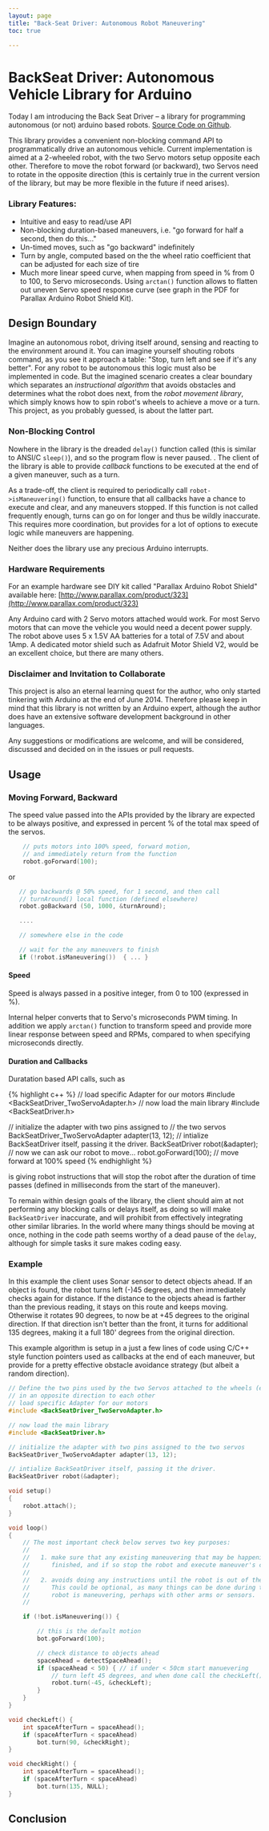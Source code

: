 ```yaml
---
layout: page
title: "Back-Seat Driver: Autonomous Robot Maneuvering"
toc: true

---
```


# BackSeat Driver: Autonomous Vehicle Library for Arduino

Today I am introducing the Back Seat Driver – a library for programming
autonomous (or not) arduino based robots. [Source Code on Github](https://github.com/kigster/back-seat-driver).

This library provides a convenient non-blocking command API to programmatically drive an
autonomous vehicle. Current implementation is aimed at a 2-wheeled robot, with
the two Servo motors setup opposite each other. Therefore to move the robot forward
(or backward), two Servos need to rotate in the opposite direction (this is certainly
  true in the current version of the library, but may be more flexible in the future if need arises).

### Library Features:

* Intuitive and easy to read/use API
* Non-blocking duration-based maneuvers, i.e. "go forward for half a second, then do this..."
* Un-timed moves, such as "go backward" indefinitely
* Turn by angle, computed based on the the wheel ratio coefficient that can be adjusted for
  each size of tire
* Much more linear speed curve, when mapping from speed in % from 0 to 100, to Servo microseconds.  Using ```arctan()``` function allows to flatten out uneven Servo speed response curve (see graph in the PDF for Parallax Arduino Robot Shield Kit).

## Design Boundary

Imagine an autonomous robot, driving itself around, sensing and reacting to the environment
around it. You can imagine yourself shouting robots command, as you see it approach a table:
"Stop, turn left and see if it's any better".  For any robot to be autonomous this logic must also
be implemented in code. But the imagined scenario creates a clear boundary which separates
an _instructional algorithm_ that avoids obstacles and determines what the robot does next,
from the _robot movement library_, which simply knows how to spin robot's wheels to achieve a move or a turn. This project, as you probably guessed, is about the latter part.

### Non-Blocking Control

Nowhere in the library is the dreaded ```delay()``` function called (this is similar to ANSI/C ```sleep()```), and so the program flow is never paused. . The client of the library is able to provide _callback_ functions to be executed at the end of a given maneuver, such as a turn.

As a trade-off, the client is required to periodically
call ```robot->isManeuvering()``` function, to ensure that all callbacks have a chance to
execute and clear, and any maneuvers stopped.  If this function is not called frequently enough,
turns can go on for longer and thus be wildly inaccurate.  This requires more coordination,
but provides for a lot of options to execute logic while maneuvers are happening.

Neither does the library use any precious Arduino interrupts.

### Hardware Requirements

For an example hardware see DIY kit called "Parallax Arduino Robot Shield"
available here: [http://www.parallax.com/product/323](http://www.parallax.com/product/323)

Any Arduino card with 2 Servo motors attached would work.  For most Servo motors that
can move the vehicle you would need a decent power supply.  The robot above uses 5 x 1.5V
AA batteries for a total of 7.5V and about 1Amp.  A dedicated motor shield such as Adafruit Motor
Shield V2, would be an excellent choice, but there are many others.

### Disclaimer and Invitation to Collaborate

This project is also an eternal learning quest for the author, who only started tinkering with Arduino at the end of June 2014. Therefore please keep in mind that this library is not
written by an Arduino expert, although the author does have an extensive software development background in other languages.

Any suggestions or modifications are welcome, and will be considered, discussed and decided
on in the issues or pull requests.

## Usage

### Moving Forward, Backward

The speed value passed into the APIs provided by the library are expected to be always positive,
and expressed in percent % of the total max speed of the servos.

```c++
    // puts motors into 100% speed, forward motion,
    // and immediately return from the function
	robot.goForward(100);
```

or

```c++
   // go backwards @ 50% speed, for 1 second, and then call
   // turnAround() local function (defined elsewhere)
   robot.goBackward (50, 1000, &turnAround);

   ....

   // somewhere else in the code

   // wait for the any maneuvers to finish
   if (!robot.isManeuvering())  { ... }
```

#### Speed

Speed is always passed in a positive integer, from 0 to 100 (expressed in %).

Internal helper converts that to Servo's microseconds PWM timing. In addition we apply ```arctan()```
function to transform speed and provide more linear response between speed and RPMs, compared to
when specifying microseconds directly.

#### Duration and Callbacks

Duratation based API calls, such as

{% highlight c++ %}
// load specific Adapter for our motors
#include <BackSeatDriver_TwoServoAdapter.h>
// now load the main library
#include <BackSeatDriver.h>

// initialize the adapter with two pins assigned to
// the two servos
BackSeatDriver_TwoServoAdapter adapter(13, 12);
// intialize BackSeatDriver itself, passing it the driver.
BackSeatDriver robot(&adapter);
// now we can ask our robot to move...
robot.goForward(100); // move forward at 100% speed
{% endhighlight %}

is giving robot instructions that will stop the robot after the duration of time
passes (defined in milliseconds from the start of the maneuver).

To remain within design goals of the library, the client should aim at not performing any
blocking calls or delays itself, as doing so will make ```BackSeatDriver``` inaccurate, and will
prohibit from effectively integrating other similar libraries.  In the world where many things
should be moving at once, nothing in the code path seems worthy of a dead pause of the ```delay```,
although for simple tasks it sure makes coding easy.

### Example

In this example the client uses Sonar sensor to detect objects ahead. If an object is found,
the robot turns left (-)45 degrees, and then immediately checks again for distance.  If the distance
to the objects ahead is farther than the previous reading, it stays on this route and keeps moving.
Otherwise it rotates 90 degrees, to now be at +45 degrees to the original direction. If that
direction isn't better than the front, it turns for additional 135 degrees, making it a full 180'
degrees from the original direction.

This example algorithm is setup in a just a few lines of code using C/C++ style function
pointers used as callbacks at the end of each maneuver, but provide for a pretty effective
obstacle avoidance strategy (but albeit a random direction).

```c++
// Define the two pins used by the two Servos attached to the wheels (expected to be attached
// in an opposite direction to each other
// load specific Adapter for our motors
#include <BackSeatDriver_TwoServoAdapter.h>

// now load the main library
#include <BackSeatDriver.h>

// initialize the adapter with two pins assigned to the two servos
BackSeatDriver_TwoServoAdapter adapter(13, 12);

// intialize BackSeatDriver itself, passing it the driver.
BackSeatDriver robot(&adapter);

void setup()
{
	robot.attach();
}

void loop()
{
    // The most important check below serves two key purposes:
    //
    //   1. make sure that any existing maneuvering that may be happening should be
    //      finished, and if so stop the robot and execute maneuver's callbacks()
    //
    //   2. avoids doing any instructions until the robot is out of the maneuver.
    //      This could be optional, as many things can be done during the time
    //      robot is maneuvering, perhaps with other arms or sensors.
    //

	if (!bot.isManeuvering()) {

	    // this is the default motion
		bot.goForward(100);

		// check distance to objects ahead
		spaceAhead = detectSpaceAhead();
		if (spaceAhead < 50) { // if under < 50cm start manuevering
			// turn left 45 degrees, and when done call the checkLeft() function.
			robot.turn(-45, &checkLeft);
		}
	}
}

void checkLeft() {
	int spaceAfterTurn = spaceAhead();
	if (spaceAfterTurn < spaceAhead)
		bot.turn(90, &checkRight);
}

void checkRight() {
	int spaceAfterTurn = spaceAhead();
	if (spaceAfterTurn < spaceAhead)
		bot.turn(135, NULL);
}

```

## Conclusion

